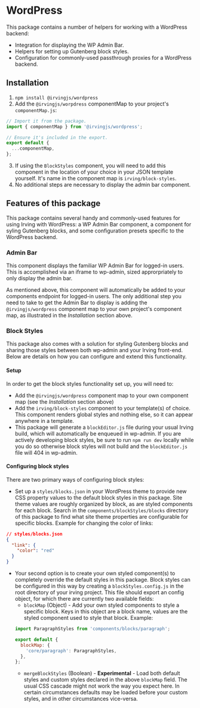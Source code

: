 # WordPress
This package contains a number of helpers for working with a WordPress backend:
* Integration for displaying the WP Admin Bar.
* Helpers for setting up Gutenberg block styles.
* Configuration for commonly-used passthrough proxies for a WordPress backend.

## Installation
1. `npm install @irvingjs/wordpress`
2. Add the `@irvingjs/worpdress` componentMap to your project's `componentMap.js`:

```javascript
// Import it from the package.
import { componentMap } from '@irvingjs/wordpress';

// Ensure it's included in the export.
export default {
  ...componentMap,
};
```
3. If using the `BlockStyles` component, you will need to add this component in the location of your choice in your JSON template yourself. It's name in the component map is `irving/block-styles`.
4. No additional steps are necessary to display the admin bar component.

## Features of this package
This package contains several handy and commonly-used features for using Irving with WordPress: a WP Admin Bar component, a component for syling Gutenberg blocks, and some configuration presets specific to the WordPress backend.

### Admin Bar
This component displays the familiar WP Admin Bar for logged-in users. This is accomplished via an iframe to wp-admin, sized approrpriately to only display the admin bar.

As mentioned above, this component will automatically be added to your components endpoint for logged-in users. The only additional step you need to take to get the Admin Bar to display is adding the `@irvingjs/wordpress` component map to your own project's component map, as illustrated in the _Installation_ section above.

### Block Styles
This package also comes with a solution for styling Gutenberg blocks and sharing those styles between both wp-admin and your Irving front-end. Below are details on how you can configure and extend this functionality.

#### Setup
In order to get the block styles functionality set up, you will need to:
* Add the `@irvingjs/wordpress` component map to your own component map (see the _Installation_ section above)
* Add the `irving/block-styles` component to your template(s) of choice. This component renders global styles and nothing else, so it can appear anywhere in a template.
* This package will generate a `blockEditor.js` file during your usual Irving build, which will automatically be enqueued in wp-admin. If you are actively developing block styles, be sure to run `npm run dev` locally while you do so otherwise block styles will not build and the `blockEditor.js` file will 404 in wp-admin.

#### Configuring block styles
There are two primary ways of configuring block styles:
* Set up a `styles/blocks.json` in your WordPress theme to provide new CSS property values to the default block styles in this package. Site theme values are roughly organized by block, as are styled components for each block. Search in the `components/blockStyles/blocks` directory of this package to find what site theme properties are configurable for specific blocks. Example for changing the color of links:
```json
// styles/blocks.json
{
  "link": {
    "color": "red"
  }
}
```
* Your second option is to create your own styled component(s) to completely override the default styles in this package. Block styles can be configured in this way by creating a `blockStyles.config.js` in the root directory of your irving project. This file should export an config object, for which there are currently two available fields:
  * `blockMap` (Object) - Add your own styled components to style a specific block. Keys in this object are a block name, values are the styled component used to style that block. Example:
  ```javascript
  import ParagraphStyles from 'components/blocks/paragraph';

  export default {
    blockMap: {
      'core/paragraph': ParagraphStyles,
    },
  };
  ```
  * `mergeBlockStyles` (Boolean) - **Experimental** - Load both default styles and custom styles declared in the above `blockMap` field. The usual CSS cascade might not work the way you expect here. In certain circumstances defaults may be loaded before your custom styles, and in other circumstances vice-versa.
